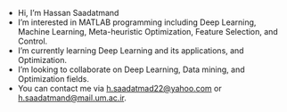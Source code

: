 - Hi, I’m Hassan Saadatmand
- I’m interested in MATLAB programming including Deep Learning, Machine Learning, Meta-heuristic Optimization, Feature Selection, and Control.
- I’m currently learning Deep Learning and its applications, and Optimization.
- I’m looking to collaborate on Deep Learning, Data mining, and Optimization fields.
- You can contact me via h.saadatmad22@yahoo.com or h.saadatmand@mail.um.ac.ir.

